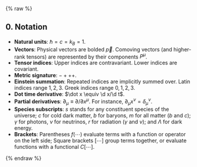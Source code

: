 {% raw %} 

<section markdown="1">

## 0. Notation
 
- **Natural units**: $\hbar = c = k_B = 1$. 
- **Vectors**: Physical vectors are bolded $\vec p$. Comoving vectors (and higher-rank tensors) are represented by their components $P^\mu$.
- **Tensor indices**: Upper indices are contravariant. Lower indices are covariant.
- **Metric signature**: $- + + +$.
- **Einstein summation**: Repeated indices are implicitly summed over. Latin indices range $1,2,3$. Greek indices range $0,1,2,3$.
- **Dot time derivative**: $\dot x \equiv \d x/\d t$.
- **Partial derivatives**: $\partial_\mu \equiv \partial/\partial x^\mu$. For instance, $\partial_\mu x^\nu = \delta_\mu^\nu$.
- **Species subscripts**: $s$ stands for any constituent species of the universe; $c$ for cold dark matter, $b$ for baryons, $m$ for all matter ($b$ and $c$); $\gamma$ for photons, $\nu$ for neutrinos, $r$ for radiation ($\gamma$ and $\nu$); and $\Lambda$ for dark energy.
- **Brackets**: Parentheses $f(\cdots)$ evaluate terms with a function or operator on the left side; Square brackets $[\cdots]$ group terms together, or evaluate functions with a functional $C[\cdots]$.

</section>

{% endraw %}
